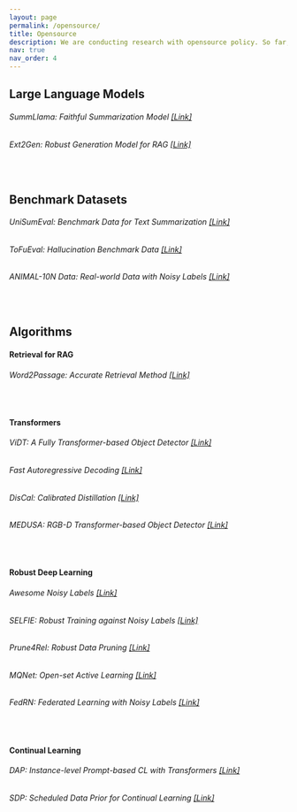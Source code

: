 ```yaml
---
layout: page
permalink: /opensource/
title: Opensource
description: We are conducting research with opensource policy. So far, we have engaged many opensource projects for datasets and algorithms. See the details below.
nav: true
nav_order: 4
---
```


## Large Language Models

###### SummLlama: Faithful Summarization Model [[Link]](https://huggingface.co/DISLab/SummLlama3.2-3B)

###### Ext2Gen: Robust Generation Model for RAG [[Link]](https://huggingface.co/DISLab/Ext2Gen-8B-R2)
<br>


## Benchmark Datasets

###### UniSumEval: Benchmark Data for Text Summarization [[Link]](https://github.com/disl-lab/unisumeval-v1.0)

###### ToFuEval: Hallucination Benchmark Data [[Link]](https://github.com/amazon-science/tofueval)

###### ANIMAL-10N Data: Real-world Data with Noisy Labels [[Link]](https://dm.kaist.ac.kr/datasets/animal-10n/)
<br>

## Algorithms

#### Retrieval for RAG

###### Word2Passage: Accurate Retrieval Method [[Link]](https://github.com/DISL-Lab/Word2Passage)
<br>

#### Transformers

###### ViDT: A Fully Transformer-based Object Detector [[Link]](https://github.com/naver-ai/vidt)

###### Fast Autoregressive Decoding [[Link]](https://github.com/raymin0223/fast_robust_early_exit)

###### DisCal: Calibrated Distillation  [[Link]](https://github.com/amazon-science/discal)

###### MEDUSA: RGB-D Transformer-based Object Detector [[Link]](https://github.com/songhwanjun/MEDUSA)
<br>

#### Robust Deep Learning

###### Awesome Noisy Labels [[Link]](https://github.com/songhwanjun/Awesome-Noisy-Labels)

###### SELFIE: Robust Training against Noisy Labels [[Link]](https://github.com/kaist-dmlab/SELFIE)

###### Prune4Rel: Robust Data Pruning [[Link]](https://github.com/kaist-dmlab/Prune4Rel)

###### MQNet: Open-set Active Learning [[Link]](https://github.com/kaist-dmlab/MQNet)

###### FedRN: Federated Learning with Noisy Labels [[Link]](https://github.com/elvinkim/fedrn)
<br>

#### Continual Learning

###### DAP: Instance-level Prompt-based CL with Transformers [[Link]](https://github.com/naver-ai/dap-cl)

###### SDP: Scheduled Data Prior for Continual Learning [[Link]](https://github.com/yonseivnl/sdp)

